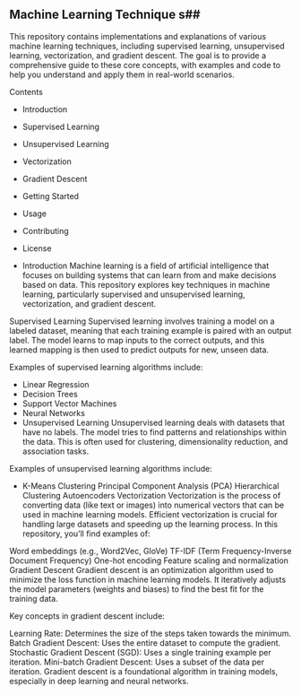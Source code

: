 ## Machine Learning Technique s##
This repository contains implementations and explanations of various machine learning techniques, including supervised learning, unsupervised learning, vectorization, and gradient descent. The goal is to provide a comprehensive guide to these core concepts, with examples and code to help you understand and apply them in real-world scenarios.

Contents
- Introduction
- Supervised Learning
- Unsupervised Learning
- Vectorization
- Gradient Descent
- Getting Started
- Usage
- Contributing
- License


- Introduction
Machine learning is a field of artificial intelligence that focuses on building systems that can learn from and make decisions based on data. This repository explores key techniques in machine learning, particularly supervised and unsupervised learning, vectorization, and gradient descent.

Supervised Learning
Supervised learning involves training a model on a labeled dataset, meaning that each training example is paired with an output label. The model learns to map inputs to the correct outputs, and this learned mapping is then used to predict outputs for new, unseen data.

Examples of supervised learning algorithms include:

- Linear Regression
- Decision Trees
- Support Vector Machines
- Neural Networks
- Unsupervised Learning
Unsupervised learning deals with datasets that have no labels. The model tries to find patterns and relationships within the data. This is often used for clustering, dimensionality reduction, and association tasks.

Examples of unsupervised learning algorithms include:

- K-Means Clustering
Principal Component Analysis (PCA)
Hierarchical Clustering
Autoencoders
Vectorization
Vectorization is the process of converting data (like text or images) into numerical vectors that can be used in machine learning models. Efficient vectorization is crucial for handling large datasets and speeding up the learning process. In this repository, you’ll find examples of:

Word embeddings (e.g., Word2Vec, GloVe)
TF-IDF (Term Frequency-Inverse Document Frequency)
One-hot encoding
Feature scaling and normalization
Gradient Descent
Gradient descent is an optimization algorithm used to minimize the loss function in machine learning models. It iteratively adjusts the model parameters (weights and biases) to find the best fit for the training data.

Key concepts in gradient descent include:

Learning Rate: Determines the size of the steps taken towards the minimum.
Batch Gradient Descent: Uses the entire dataset to compute the gradient.
Stochastic Gradient Descent (SGD): Uses a single training example per iteration.
Mini-batch Gradient Descent: Uses a subset of the data per iteration.
Gradient descent is a foundational algorithm in training models, especially in deep learning and neural networks.
